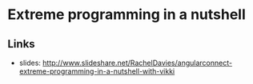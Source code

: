 # Extreme programming in a nutshell

## Links
* slides: http://www.slideshare.net/RachelDavies/angularconnect-extreme-programming-in-a-nutshell-with-vikki
